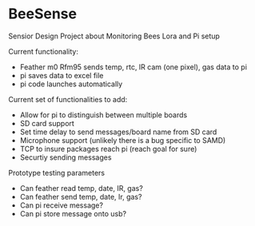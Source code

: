# BeeSense
Sensior Design  Project about Monitoring Bees
Lora and Pi setup

Current functionality:
* Feather m0 Rfm95 sends temp, rtc, IR cam (one pixel), gas data to pi
* pi saves data to excel file
* pi code launches automatically

Current set of functionalities to add:
* Allow for pi to distinguish between multiple boards
* SD card support
* Set time delay to send messages/board name from SD card
* Microphone support (unlikely there is a bug specific to SAMD)
* TCP to insure packages reach pi (reach goal for sure)
* Securtiy sending messages

Prototype testing parameters
* Can feather read temp, date, IR, gas?
* Can feather send temp, date, Ir, gas?
* Can pi receive message?
* Can pi store message onto usb?
